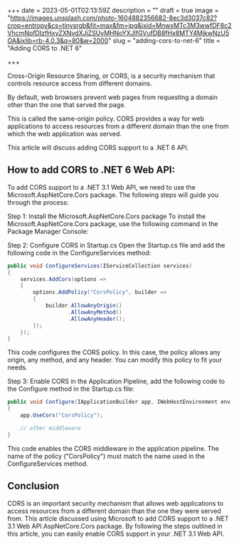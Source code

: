 +++
date = 2023-05-01T02:13:59Z
description = ""
draft = true
image = "https://images.unsplash.com/photo-1604882356682-8ec3d3037c82?crop=entropy&cs=tinysrgb&fit=max&fm=jpg&ixid=MnwxMTc3M3wwfDF8c2VhcmNofDIzfHxyZXNvdXJjZSUyMHNoYXJlfGVufDB8fHx8MTY4MjkwNzU5OA&ixlib=rb-4.0.3&q=80&w=2000"
slug = "adding-cors-to-net-6"
title = "Adding CORS to .NET 6"

+++


Cross-Origin Resource Sharing, or CORS, is a security mechanism that controls resource access from different domains.

By default, web browsers prevent web pages from requesting a domain other than the one that served the page.

This is called the same-origin policy. CORS provides a way for web applications to access resources from a different domain than the one from which the web application was served.

This article will discuss adding CORS support to a .NET 6 API.

## How to add CORS to .NET 6 Web API:

To add CORS support to a .NET 3.1 Web API, we need to use the Microsoft.AspNetCore.Cors package. The following steps will guide you through the process:

Step 1: Install the Microsoft.AspNetCore.Cors package To install the Microsoft.AspNetCore.Cors package, use the following command in the Package Manager Console:



Step 2: Configure CORS in Startup.cs Open the Startup.cs file and add the following code in the ConfigureServices method:

```csharp
public void ConfigureServices(IServiceCollection services)
{
    services.AddCors(options =>
    {
        options.AddPolicy("CorsPolicy", builder =>
        {
            builder.AllowAnyOrigin()
                   .AllowAnyMethod()
                   .AllowAnyHeader();
        });
    });
}
```

This code configures the CORS policy. In this case, the policy allows any origin, any method, and any header. You can modify this policy to fit your needs.

Step 3: Enable CORS in the Application Pipeline, add the following code to the Configure method in the Startup.cs file:

```csharp
public void Configure(IApplicationBuilder app, IWebHostEnvironment env)
{
    app.UseCors("CorsPolicy");

    // other middleware
}
```

This code enables the CORS middleware in the application pipeline. The name of the policy ("CorsPolicy") must match the name used in the ConfigureServices method.

## Conclusion

CORS is an important security mechanism that allows web applications to access resources from a different domain than the one they were served from. This article discussed using Microsoft to add CORS support to a .NET 3.1 Web API.AspNetCore.Cors package. By following the steps outlined in this article, you can easily enable CORS support in your .NET 3.1 Web API.

